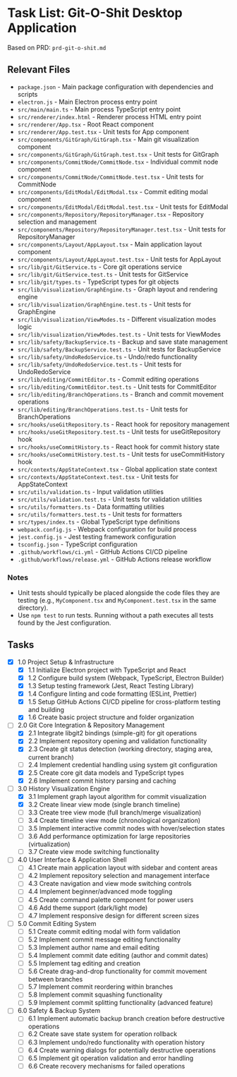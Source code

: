 # Task List: Git-O-Shit Desktop Application

Based on PRD: `prd-git-o-shit.md`

## Relevant Files

- `package.json` - Main package configuration with dependencies and scripts
- `electron.js` - Main Electron process entry point
- `src/main/main.ts` - Main process TypeScript entry point
- `src/renderer/index.html` - Renderer process HTML entry point
- `src/renderer/App.tsx` - Root React component
- `src/renderer/App.test.tsx` - Unit tests for App component
- `src/components/GitGraph/GitGraph.tsx` - Main git visualization component
- `src/components/GitGraph/GitGraph.test.tsx` - Unit tests for GitGraph
- `src/components/CommitNode/CommitNode.tsx` - Individual commit node component
- `src/components/CommitNode/CommitNode.test.tsx` - Unit tests for CommitNode
- `src/components/EditModal/EditModal.tsx` - Commit editing modal component
- `src/components/EditModal/EditModal.test.tsx` - Unit tests for EditModal
- `src/components/Repository/RepositoryManager.tsx` - Repository selection and management
- `src/components/Repository/RepositoryManager.test.tsx` - Unit tests for RepositoryManager
- `src/components/Layout/AppLayout.tsx` - Main application layout component
- `src/components/Layout/AppLayout.test.tsx` - Unit tests for AppLayout
- `src/lib/git/GitService.ts` - Core git operations service
- `src/lib/git/GitService.test.ts` - Unit tests for GitService
- `src/lib/git/types.ts` - TypeScript types for git objects
- `src/lib/visualization/GraphEngine.ts` - Graph layout and rendering engine
- `src/lib/visualization/GraphEngine.test.ts` - Unit tests for GraphEngine
- `src/lib/visualization/ViewModes.ts` - Different visualization modes logic
- `src/lib/visualization/ViewModes.test.ts` - Unit tests for ViewModes
- `src/lib/safety/BackupService.ts` - Backup and save state management
- `src/lib/safety/BackupService.test.ts` - Unit tests for BackupService
- `src/lib/safety/UndoRedoService.ts` - Undo/redo functionality
- `src/lib/safety/UndoRedoService.test.ts` - Unit tests for UndoRedoService
- `src/lib/editing/CommitEditor.ts` - Commit editing operations
- `src/lib/editing/CommitEditor.test.ts` - Unit tests for CommitEditor
- `src/lib/editing/BranchOperations.ts` - Branch and commit movement operations
- `src/lib/editing/BranchOperations.test.ts` - Unit tests for BranchOperations
- `src/hooks/useGitRepository.ts` - React hook for repository management
- `src/hooks/useGitRepository.test.ts` - Unit tests for useGitRepository hook
- `src/hooks/useCommitHistory.ts` - React hook for commit history state
- `src/hooks/useCommitHistory.test.ts` - Unit tests for useCommitHistory hook
- `src/contexts/AppStateContext.tsx` - Global application state context
- `src/contexts/AppStateContext.test.tsx` - Unit tests for AppStateContext
- `src/utils/validation.ts` - Input validation utilities
- `src/utils/validation.test.ts` - Unit tests for validation utilities
- `src/utils/formatters.ts` - Data formatting utilities
- `src/utils/formatters.test.ts` - Unit tests for formatters
- `src/types/index.ts` - Global TypeScript type definitions
- `webpack.config.js` - Webpack configuration for build process
- `jest.config.js` - Jest testing framework configuration
- `tsconfig.json` - TypeScript configuration
- `.github/workflows/ci.yml` - GitHub Actions CI/CD pipeline
- `.github/workflows/release.yml` - GitHub Actions release workflow

### Notes

- Unit tests should typically be placed alongside the code files they are testing (e.g., `MyComponent.tsx` and `MyComponent.test.tsx` in the same directory).
- Use `npm test` to run tests. Running without a path executes all tests found by the Jest configuration.

## Tasks

- [x] 1.0 Project Setup & Infrastructure
  - [x] 1.1 Initialize Electron project with TypeScript and React
  - [x] 1.2 Configure build system (Webpack, TypeScript, Electron Builder)
  - [x] 1.3 Setup testing framework (Jest, React Testing Library)
  - [x] 1.4 Configure linting and code formatting (ESLint, Prettier)
  - [x] 1.5 Setup GitHub Actions CI/CD pipeline for cross-platform testing and building
  - [x] 1.6 Create basic project structure and folder organization

- [ ] 2.0 Git Core Integration & Repository Management
  - [x] 2.1 Integrate libgit2 bindings (simple-git) for git operations
  - [x] 2.2 Implement repository opening and validation functionality
  - [x] 2.3 Create git status detection (working directory, staging area, current branch)
  - [ ] 2.4 Implement credential handling using system git configuration
  - [x] 2.5 Create core git data models and TypeScript types
  - [x] 2.6 Implement commit history parsing and caching

- [ ] 3.0 History Visualization Engine
  - [x] 3.1 Implement graph layout algorithm for commit visualization
  - [x] 3.2 Create linear view mode (single branch timeline)
  - [ ] 3.3 Create tree view mode (full branch/merge visualization)
  - [ ] 3.4 Create timeline view mode (chronological organization)
  - [ ] 3.5 Implement interactive commit nodes with hover/selection states
  - [ ] 3.6 Add performance optimization for large repositories (virtualization)
  - [ ] 3.7 Create view mode switching functionality

- [ ] 4.0 User Interface & Application Shell
  - [ ] 4.1 Create main application layout with sidebar and content areas
  - [ ] 4.2 Implement repository selection and management interface
  - [ ] 4.3 Create navigation and view mode switching controls
  - [ ] 4.4 Implement beginner/advanced mode toggling
  - [ ] 4.5 Create command palette component for power users
  - [ ] 4.6 Add theme support (dark/light mode)
  - [ ] 4.7 Implement responsive design for different screen sizes

- [ ] 5.0 Commit Editing System
  - [ ] 5.1 Create commit editing modal with form validation
  - [ ] 5.2 Implement commit message editing functionality
  - [ ] 5.3 Implement author name and email editing
  - [ ] 5.4 Implement commit date editing (author and commit dates)
  - [ ] 5.5 Implement tag editing and creation
  - [ ] 5.6 Create drag-and-drop functionality for commit movement between branches
  - [ ] 5.7 Implement commit reordering within branches
  - [ ] 5.8 Implement commit squashing functionality
  - [ ] 5.9 Implement commit splitting functionality (advanced feature)

- [ ] 6.0 Safety & Backup System
  - [ ] 6.1 Implement automatic backup branch creation before destructive operations
  - [ ] 6.2 Create save state system for operation rollback
  - [ ] 6.3 Implement undo/redo functionality with operation history
  - [ ] 6.4 Create warning dialogs for potentially destructive operations
  - [ ] 6.5 Implement git operation validation and error handling
  - [ ] 6.6 Create recovery mechanisms for failed operations
